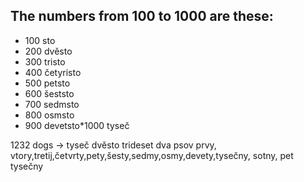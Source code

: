 ## The numbers from 100 to 1000 are these:

*   100 sto
*   200 dvěsto
*   300 tristo
*   400 četyristo
*   500 petsto
*   600 šeststo
*   700 sedmsto
*   800 osmsto
*   900 devetsto\*1000 tyseč

1232 dogs -&gt; tyseč dvěsto trideset dva psov
prvy, vtory,tretij,četvrty,pety,šesty,sedmy,osmy,devety,tysečny, sotny, pet tysečny